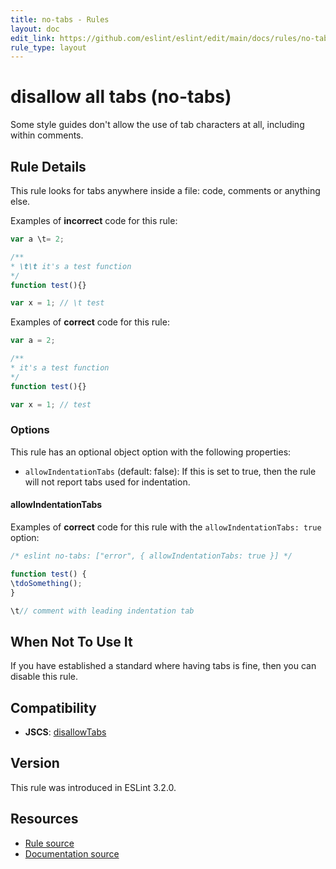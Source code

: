 ```yaml
---
title: no-tabs - Rules
layout: doc
edit_link: https://github.com/eslint/eslint/edit/main/docs/rules/no-tabs.md
rule_type: layout
---
```

<!-- Note: No pull requests accepted for this file. See README.md in the root directory for details. -->

# disallow all tabs (no-tabs)

Some style guides don't allow the use of tab characters at all, including within comments.

## Rule Details

This rule looks for tabs anywhere inside a file: code, comments or anything else.

Examples of **incorrect** code for this rule:

```js
var a \t= 2;

/**
* \t\t it's a test function
*/
function test(){}

var x = 1; // \t test
```

Examples of **correct** code for this rule:

```js
var a = 2;

/**
* it's a test function
*/
function test(){}

var x = 1; // test
```

### Options

This rule has an optional object option with the following properties:

* `allowIndentationTabs` (default: false): If this is set to true, then the rule will not report tabs used for indentation.

#### allowIndentationTabs

Examples of **correct** code for this rule with the `allowIndentationTabs: true` option:

```js
/* eslint no-tabs: ["error", { allowIndentationTabs: true }] */

function test() {
\tdoSomething();
}

\t// comment with leading indentation tab
```

## When Not To Use It

If you have established a standard where having tabs is fine, then you can disable this rule.

## Compatibility

* **JSCS**: [disallowTabs](https://jscs-dev.github.io/rule/disallowTabs)

## Version

This rule was introduced in ESLint 3.2.0.

## Resources

* [Rule source](https://github.com/eslint/eslint/tree/HEAD/lib/rules/no-tabs.js)
* [Documentation source](https://github.com/eslint/eslint/tree/HEAD/docs/rules/no-tabs.md)
